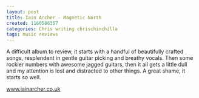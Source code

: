 ```yaml
---
layout: post
title: Iain Archer - Magnetic North
created: 1160586357
categories: Chris writing chrischinchilla
tags: music reviews
---
```


A difficult album to review, it starts with a handful of beautifully crafted songs, resplendent in gentle guitar picking and breathy vocals. Then some rockier numbers with awesome jagged guitars, then it all gets a little dull and my attention is lost and distracted to other things. A great shame, it starts so well.

<a href='http://www.iainarcher.co.uk' target='_blank'>www.iainarcher.co.uk</a>
